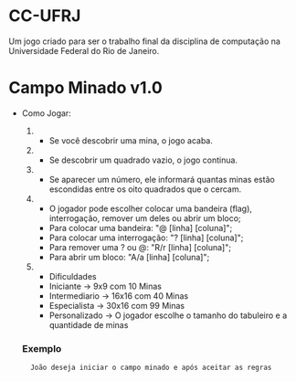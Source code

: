 # CC-UFRJ

Um jogo criado para ser o trabalho final da disciplina de computação na Universidade Federal do Rio de Janeiro.

# Campo Minado v1.0

- Como Jogar:

    1. - Se você descobrir uma mina, o jogo acaba.
    
    2. - Se descobrir um quadrado vazio, o jogo continua.
    
    3. - Se aparecer um número, ele informará quantas minas estão escondidas entre os oito quadrados que o cercam.
    
    4. - O jogador pode escolher colocar uma bandeira (flag), interrogação, remover um deles ou abrir um bloco;
        - Para colocar uma bandeira: "@ [linha] [coluna]";
        - Para colocar uma interrogação: "? [linha] [coluna]";
        - Para remover uma ? ou @: "R/r [linha] [coluna]"; 
        - Para abrir um bloco: "A/a [linha] [coluna]";
        
    5. - Dificuldades
        - Iniciante -> 9x9 com 10 Minas
        - Intermediario -> 16x16 com 40 Minas
        - Especialista -> 30x16 com 99 Minas 
        - Personalizado -> O jogador escolhe o tamanho do tabuleiro e a quantidade de minas
        
    ### Exemplo
        João deseja iniciar o campo minado e após aceitar as regras 
        


